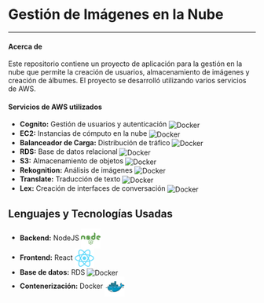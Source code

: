 # Gestión de Imágenes en la Nube

____

#### **Acerca de**
Este repositorio contiene un proyecto de aplicación para la gestión en la nube que permite la creación de usuarios, almacenamiento de imágenes y creación de álbumes. El proyecto se desarrolló utilizando varios servicios de AWS.


#### Servicios de AWS utilizados

- **Cognito:** Gestión de usuarios y autenticación <img src="https://cdn.hashnode.com/res/hashnode/image/upload/v1685897352035/7b20c6d2-8876-4ffc-94a7-9cfd39bb3e02.png" alt="Docker" height="40" valign="middle"/>
- **EC2:** Instancias de cómputo en la nube <img src="https://www.ibm.com/content/dam/adobe-cms/instana/media_logo/AWS-EC2.png/_jcr_content/renditions/cq5dam.web.1280.1280.png" alt="Docker" height="40" valign="middle"/>
- **Balanceador de Carga:** Distribución de tráfico <img src="https://static-00.iconduck.com/assets.00/load-balancer-icon-425x512-c2oujeo6.png" alt="Docker" height="40" valign="middle"/>
- **RDS:** Base de datos relacional <img src="https://cdn2.iconfinder.com/data/icons/amazon-aws-stencils/100/Database_copy_Amazon_RDS-512.png" alt="Docker" height="40" valign="middle"/>
- **S3:** Almacenamiento de objetos <img src="https://static-00.iconduck.com/assets.00/aws-s3-simple-storage-service-icon-1694x2048-ygs8j98c.png" alt="Docker" height="40" valign="middle"/>
- **Rekognition:** Análisis de imágenes <img src="https://static-00.iconduck.com/assets.00/ai-amazonrekognition-icon-1696x2048-77s6olqh.png" alt="Docker" height="40" valign="middle"/>
- **Translate:** Traducción de texto <img src="https://m.media-amazon.com/images/I/41R9sW4bAvL.png" alt="Docker" height="40" valign="middle"/>
- **Lex:** Creación de interfaces de conversación <img src="https://symbols.getvecta.com/stencil_7/0_amazon-lex.8d0716f99d.png" alt="Docker" height="40" valign="middle"/>

## Lenguajes y Tecnologías Usadas

- **Backend:** NodeJS <img src="https://github.com/devicons/devicon/blob/master/icons/nodejs/nodejs-plain-wordmark.svg" alt="nodejs" height="40" valign="middle"/>
- **Frontend:** React <img src="https://github.com/devicons/devicon/blob/master/icons/react/react-original.svg" alt="React" height="40" valign="middle"/>
- **Base de datos:** RDS <img src="https://cdn2.iconfinder.com/data/icons/amazon-aws-stencils/100/Database_copy_Amazon_RDS-512.png" alt="Docker" height="40" valign="middle"/>
- **Contenerización:** Docker <img src="https://github.com/devicons/devicon/blob/master/icons/docker/docker-original.svg" alt="Docker" height="40" valign="middle"/>
